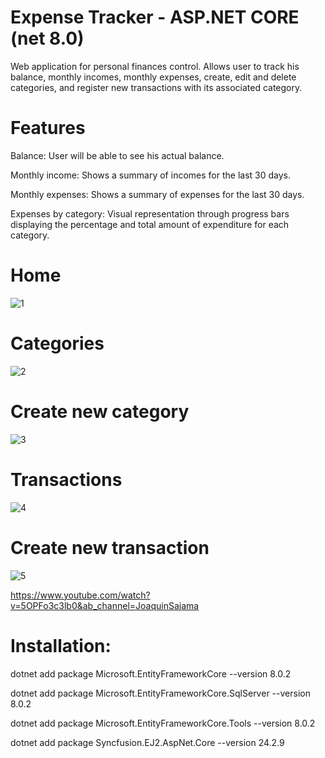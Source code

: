 # Expense Tracker - ASP.NET CORE (net 8.0)

Web application for personal finances control. Allows user to track his balance, monthly incomes, monthly expenses, create, edit and delete categories, and register new transactions with its associated category.

# Features

Balance: User will be able to see his actual balance.

Monthly income: Shows a summary of incomes for the last 30 days.

Monthly expenses: Shows a summary of expenses for the last 30 days.

Expenses by category: Visual representation through progress bars displaying the percentage and total amount of expenditure for each category.




# Home
![1](https://github.com/joaquinn3/ExpenseTracker/assets/162243331/e0eabcdd-9a58-4c4e-8fa0-d845e74d96ba)

# Categories
![2](https://github.com/joaquinn3/ExpenseTracker/assets/162243331/385e4803-37f7-4634-b957-d7444b93201b)

# Create new category
![3](https://github.com/joaquinn3/ExpenseTracker/assets/162243331/3c46fd75-7342-44ba-b1d7-2ac1b13eff80)

# Transactions
![4](https://github.com/joaquinn3/ExpenseTracker/assets/162243331/dc61a253-e562-4e10-9234-f3295a80ad7c)

# Create new transaction
![5](https://github.com/joaquinn3/ExpenseTracker/assets/162243331/60b03f9f-2dff-4d9f-9fbd-4026f9b292af)

https://www.youtube.com/watch?v=5OPFo3c3lb0&ab_channel=JoaquinSajama

# Installation:

dotnet add package Microsoft.EntityFrameworkCore --version 8.0.2

dotnet add package Microsoft.EntityFrameworkCore.SqlServer --version 8.0.2

dotnet add package Microsoft.EntityFrameworkCore.Tools --version 8.0.2

dotnet add package Syncfusion.EJ2.AspNet.Core --version 24.2.9

